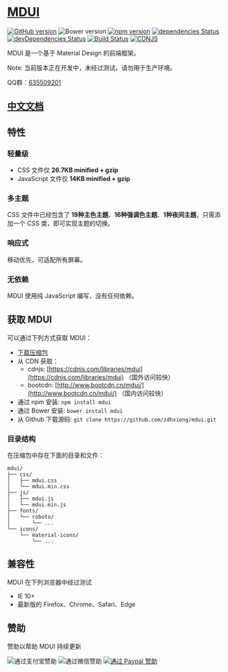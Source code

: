 # [MDUI](https://mdui.org)

[![GitHub version](https://badge.fury.io/gh/zdhxiong%2Fmdui.svg)](https://badge.fury.io/gh/zdhxiong%2Fmdui)
![Bower version](https://img.shields.io/bower/v/mdui.svg)
[![npm version](https://img.shields.io/npm/v/mdui.svg)](https://www.npmjs.com/package/mdui)
[![dependencies Status](https://david-dm.org/zdhxiong/mdui/status.svg)](https://david-dm.org/zdhxiong/mdui)
[![devDependencies Status](https://david-dm.org/zdhxiong/mdui/dev-status.svg)](https://david-dm.org/zdhxiong/mdui?type=dev)
[![Build Status](https://travis-ci.org/zdhxiong/mdui.svg?branch=master)](https://travis-ci.org/zdhxiong/mdui)
[![CDNJS](https://img.shields.io/cdnjs/v/mdui.svg)](https://cdnjs.com/libraries/mdui)

MDUI 是一个基于 Material Design 的前端框架。

Note: 当前版本正在开发中，未经过测试，请勿用于生产环境。

QQ群：[635509201](https://jq.qq.com/?_wv=1027&k=53jpYKH)

## [中文文档](https://mdui.org/docs)

## 特性

### 轻量级

- CSS 文件仅 **26.7KB minified + gzip**
- JavaScript 文件仅 **14KB minified + gzip**

### 多主题

CSS 文件中已经包含了 **19种主色主题**、**16种强调色主题**、**1种夜间主题**，只需添加一个 CSS 类，即可实现主题的切换。

### 响应式

移动优先，可适配所有屏幕。

### 无依赖

MDUI 使用纯 JavaScript 编写，没有任何依赖。

## 获取 MDUI

可以通过下列方式获取 MDUI：

- [下载压缩包](https://github.com/zdhxiong/mdui/releases)
- 从 CDN 获取：
  - cdnjs: [https://cdnjs.com/libraries/mdui](https://cdnjs.com/libraries/mdui) （国外访问较快）
  - bootcdn: [http://www.bootcdn.cn/mdui/](http://www.bootcdn.cn/mdui/) （国内访问较快）
- 通过 npm 安装: `npm install mdui`
- 通过 Bower 安装: `bower install mdui`
- 从 Github 下载源码: `git clone https://github.com/zdhxiong/mdui.git`

### 目录结构

在压缩包中存在下面的目录和文件：

```
mdui/
├── css/
│   ├── mdui.css
│   └── mdui.min.css
├── js/
│   ├── mdui.js
│   └── mdui.min.js
├── fonts/
│   └── roboto/
│       └── ...
└── icons/
    └── material-icons/
        └── ...
```

## 兼容性

MDUI 在下列浏览器中经过测试

- IE 10+
- 最新版的 Firefox、Chrome、Safari、Edge

## 赞助

赞助以帮助 MDUI 持续更新

![通过支付宝赞助](https://ww1.sinaimg.cn/large/63f511e3gy1ffhw0jj5n4j206o089dge.jpg)
![通过微信赞助](https://ww1.sinaimg.cn/large/63f511e3gy1ffhw0vkaeaj206o0890ta.jpg)
[![通过 Paypal 赞助](https://ww1.sinaimg.cn/large/63f511e3gy1fff6937xzbj203w00y3yc.jpg)](https://www.paypal.me/zdhxiong/5)
